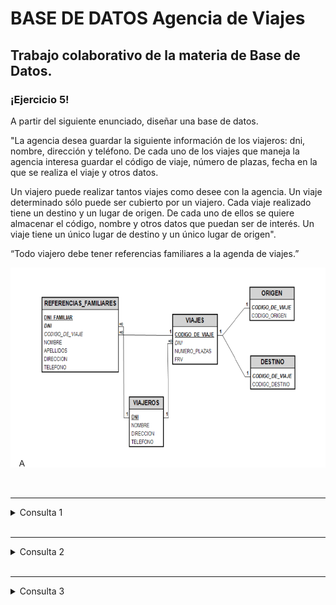 # BASE DE DATOS Agencia de Viajes
Trabajo colaborativo de la materia de Base de Datos.
---

<p>

### ¡Ejercicio 5!

A partir del siguiente enunciado, diseñar una base de datos.

"La agencia desea guardar la siguiente información de los viajeros:
dni, nombre, dirección y teléfono. De cada uno de los viajes que maneja la agencia interesa guardar el código de viaje, número de plazas, fecha en la que se realiza el viaje y otros datos. 

Un viajero puede realizar tantos viajes como desee con la agencia. Un viaje determinado sólo puede ser cubierto por un viajero. Cada viaje realizado tiene un destino y un lugar de origen. De cada uno de ellos se quiere almacenar el código, nombre y otros datos que puedan ser de interés. Un viaje tiene un único lugar de destino y un único lugar de origen".

“Todo viajero debe tener referencias familiares a la agenda de viajes.”


<div>
  <img src="https://github.com/abram550/Agencia-de-Viajes/blob/main/Imagenes/Captura%20de%20pantalla%202023-04-10%20215610.png" alt="Ejercicio">
</div>

</p>

<br>

---
<details><summary>Consulta 1</summary>
<p>

#### Obtener el nombre del usuario que presto más libros, y la cantidad de veces que presto un libro

```SQL
  select nombre, count(p.idPrestar) as 'Cantidad de veces que presto un libro'
  from usuarios u join prestar p on(u.idUsuario =p.idUsuario)
  group by p.idUsuario
  order by count(p.idPrestar) desc
  limit 1;
```

<div>
  <img src="images/Consulta1.png" alt="Consulta 1">
</div>

</p>
</details>

<br>

---
<details><summary>Consulta 2</summary>
<p>

#### Obtener el nombre de los autores, la cantidad de libros que escribio en un rango de fecha y el titulo de los libros

```SQL
  select a.nombre, count(e.idLibro) as Num_Lib, GROUP_CONCAT(l.titulo SEPARATOR ', ') as "Titulo del libro"
  from autor a left join escribir e on (a.idAutor = e.idAutor)
  right join libros l on (e.idLibro = l.idLibro) WHERE e.dia_mes_anio BETWEEN '2023-01-01' AND '2023-12-31'
  group by a.idAutor
  order by Num_Lib desc;
```

<div>
  <img src="images/Consulta2.png" alt="Consulta 2">
</div>

</p>
</details>

<br>

---
<details><summary>Consulta 3</summary>
<p>

#### Consultar el título y la fecha de los libros prestados en un rango de fecha mediante procedimiento almacenado

```SQL
  delimiter //
  CREATE procedure libros_x_fecha (IN fechaIni date, fechaFin date)
  BEGIN
   SELECT l.titulo, p.fecha_pres
    FROM prestar p JOIN ejemplares e ON (p.idEjemplares = e.idEjemplares)
    JOIN libros l ON (e.id_libros = l.idLibro)
    WHERE p.fecha_pres BETWEEN fechaIni AND fechaFin
    order by p.fecha_pres asc;
  END//
```

<div>
  <img src="images/Consulta3.PNG" alt="Consulta 13">
</div>

</p>
</details>
